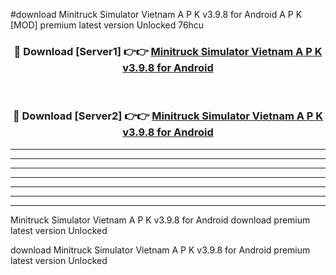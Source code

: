 #download Minitruck Simulator Vietnam A P K v3.9.8 for Android A P K [MOD] premium latest version Unlocked 76hcu 



<div align="center">
<h3>🔴 Download [Server1] 👉👉 <a href="https://apkdownload1.web.app/">Minitruck Simulator Vietnam A P K v3.9.8 for Android</a></h3><br>

<h3>🔴 Download [Server2] 👉👉 <a href="https://apkdownload1.web.app/">Minitruck Simulator Vietnam A P K v3.9.8 for Android</a></h3>
</div>





----------------------------------------------------------

----------------------------------------------------------

----------------------------------------------------------

----------------------------------------------------------

----------------------------------------------------------

----------------------------------------------------------

----------------------------------------------------------

Minitruck Simulator Vietnam A P K v3.9.8 for Android download premium latest version Unlocked

download Minitruck Simulator Vietnam A P K v3.9.8 for Android premium latest version Unlocked

